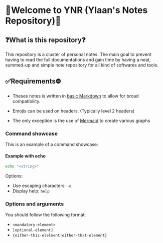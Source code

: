 # 👋Welcome to YNR (Ylaan's Notes Repository)👋

## ❓What is this repository❓

This repository is a cluster of personal notes.
The main goal to prevent having to read the full documentations and gain time by having a neat, summed-up and simple note repository for all kind of softwares and tools.
## ✅Requirements⛔

- Theses notes is written in [basic Markdown](https://www.markdownguide.org/basic-syntax/) to allow for broad compatibility.

- Emojis can be used on headers. (Typically level 2 headers)

- The only exception is the use of [Mermaid](https://mermaid.js.org/) to create various graphs

### Command showcase

This is an example of a command showcase:

#### Example with echo

```bash
echo "<string>"
```

Options:

- Use escaping characters: `-e`
- Display help: `help`

### Options and arguments

You should follow the following format:
- `<mandatory-element>`
- `[optional-element]`
- `{either-this-elelment|either-that-element}`